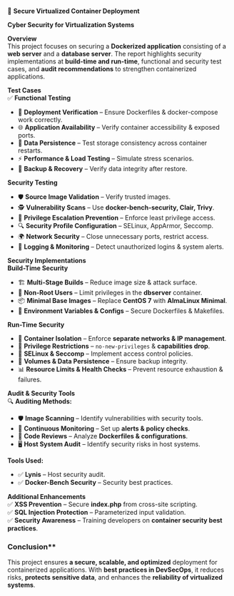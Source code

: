🔐 **Secure Virtualized Container Deployment**  

**Cyber Security for Virtualization Systems**

**Overview**  
This project focuses on securing a **Dockerized application** consisting of a **web server** and a **database server**. The report highlights security implementations at 
**build-time and run-time**, functional and security test cases, and **audit recommendations** to strengthen containerized applications.  

**Test Cases**  
✅ **Functional Testing**  
- 🔄 **Deployment Verification** – Ensure Dockerfiles & docker-compose work correctly.  
- 🌐 **Application Availability** – Verify container accessibility & exposed ports.  
- 💾 **Data Persistence** – Test storage consistency across container restarts.  
- ⚡ **Performance & Load Testing** – Simulate stress scenarios.  
- 🔄 **Backup & Recovery** – Verify data integrity after restore.  

**Security Testing**  
- 🛡 **Source Image Validation** – Verify trusted images.  
- 🕵️ **Vulnerability Scans** – Use **docker-bench-security, Clair, Trivy**.  
- 🚫 **Privilege Escalation Prevention** – Enforce least privilege access.  
- 🔍 **Security Profile Configuration** – SELinux, AppArmor, Seccomp.  
- 🌍 **Network Security** – Close unnecessary ports, restrict access.  
- 📜 **Logging & Monitoring** – Detect unauthorized logins & system alerts.  

**Security Implementations**  
**Build-Time Security**  
- 🏗 **Multi-Stage Builds** – Reduce image size & attack surface.  
- 🔄 **Non-Root Users** – Limit privileges in the **dbserver** container.  
- 📦 **Minimal Base Images** – Replace **CentOS 7** with **AlmaLinux Minimal**.  
- 🔄 **Environment Variables & Configs** – Secure Dockerfiles & Makefiles.  

**Run-Time Security**  
- 🔐 **Container Isolation** – Enforce **separate networks & IP management**.  
- 🚧 **Privilege Restrictions** – `no-new-privileges` & **capabilities drop**.  
- 📜 **SELinux & Seccomp** – Implement access control policies.  
- 🔄 **Volumes & Data Persistence** – Ensure backup integrity.  
- 📊 **Resource Limits & Health Checks** – Prevent resource exhaustion & failures.  

**Audit & Security Tools**  
🔍 **Auditing Methods:**  
- 🛡 **Image Scanning** – Identify vulnerabilities with security tools.  
- 🔄 **Continuous Monitoring** – Set up **alerts & policy checks**.  
- 📜 **Code Reviews** – Analyze **Dockerfiles & configurations**.  
- 🖥 **Host System Audit** – Identify security risks in host systems.  

 **Tools Used:**  
- ✅ **Lynis** – Host security audit.  
- ✅ **Docker-Bench Security** – Security best practices.  

**Additional Enhancements**  
✅ **XSS Prevention** – Secure **index.php** from cross-site scripting.  
✅ **SQL Injection Protection** – Parameterized input validation.  
✅ **Security Awareness** – Training developers on **container security best practices**.  

### Conclusion**  
This project ensures **a secure, scalable, and optimized** deployment for containerized applications. With **best practices in DevSecOps**, it reduces risks, **protects sensitive data**, and enhances the **reliability of virtualized systems**.  
